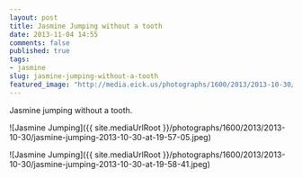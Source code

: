 ```yaml
---
layout: post
title: Jasmine Jumping without a tooth
date: 2013-11-04 14:55
comments: false
published: true
tags:
- jasmine
slug: jasmine-jumping-without-a-tooth
featured_image: "http://media.eick.us/photographs/1600/2013/2013-10-30/jasmine-jumping-2013-10-30-at-19-57-05.jpeg"
---
```

Jasmine jumping without a tooth.

![Jasmine Jumping]({{ site.mediaUrlRoot }}/photographs/1600/2013/2013-10-30/jasmine-jumping-2013-10-30-at-19-57-05.jpeg)

![Jasmine Jumping]({{ site.mediaUrlRoot }}/photographs/1600/2013/2013-10-30/jasmine-jumping-2013-10-30-at-19-58-41.jpeg)

